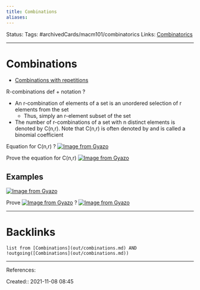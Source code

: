 ```yaml
---
title: Combinations
aliases:
---
```

Status:
Tags: #archivedCards/macm101/combinatorics
Links: [Combinatorics](out/combinatorics.md)
___

# Combinations
- [Combinations with repetitions](out/combinations-with-repetitions.md)

R-combinations def + notation
?
- An r-combination of elements of a set is an unordered selection of r elements from the set
	- Thus, simply an r-element subset of the set
- The number of r-combinations of a set with n distinct elements is denoted by C(n,r). Note that C(n,r) is often denoted by and is called a binomial coefficient
<!--SR:!2021-12-12,3,150-->

Equation for C(n,r)
?
[![Image from Gyazo](https://i.gyazo.com/255f4ecda19c5eea4444a474a58568f5.png)](https://gyazo.com/255f4ecda19c5eea4444a474a58568f5)
<!--SR:!2021-12-16,11,210-->

Prove the equation for C(n,r)
[![Image from Gyazo](https://i.gyazo.com/a7b9e31ad25d3c91149453b735baa42e.png)](https://gyazo.com/a7b9e31ad25d3c91149453b735baa42e)
<!--SR:!2021-11-14,1,210-->

## Examples
[![Image from Gyazo](https://i.gyazo.com/c0e40c313a5315c668aa94ecbaf6d8d3.png)](https://gyazo.com/c0e40c313a5315c668aa94ecbaf6d8d3)

Prove 
[![Image from Gyazo](https://i.gyazo.com/3963a6320f83ffe28b351b00f2844b4f.png)](https://gyazo.com/3963a6320f83ffe28b351b00f2844b4f)
?
[![Image from Gyazo](https://i.gyazo.com/4df37e22f7ad687558fa27292c123b6f.png)](https://gyazo.com/4df37e22f7ad687558fa27292c123b6f)
<!--SR:!2021-12-10,3,152-->

___

# Backlinks
```dataview
list from [Combinations](out/combinations.md) AND !outgoing([Combinations](out/combinations.md))
```
___
References:

Created:: 2021-11-08 08:45
